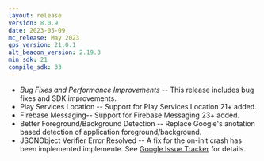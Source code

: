 ```yaml
---
layout: release
version: 8.0.9
date: 2023-05-09
mc_release: May 2023
gps_version: 21.0.1
alt_beacon_version: 2.19.3
min_sdk: 21
compile_sdk: 33
---
```

* *Bug Fixes and Performance Improvements* -- This release includes bug fixes and SDK improvements.
* Play Services Location -- Support for Play Services Location 21+ added.
* Firebase Messaging-- Support for Firebase Messaging 23+ added.
* Better Foreground/Background Detection -- Replace Google's anotation based detection of application foreground/background.
* JSONObject Verifier Error Resolved -- A fix for the on-init crash has been implemented implemente. See [Google Issue Tracker](https://issuetracker.google.com/issues/37012699#comment13) for details.